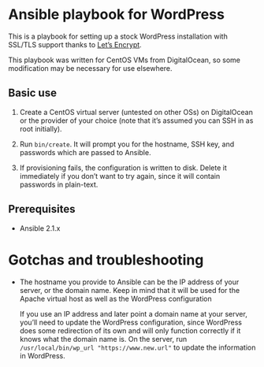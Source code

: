 # Ansible playbook for WordPress

This is a playbook for setting up a stock WordPress installation with
SSL/TLS support thanks to [Let’s Encrypt](https://letsencrypt.org/).

This playbook was written for CentOS VMs from DigitalOcean, so some
modification may be necessary for use elsewhere.

## Basic use

1. Create a CentOS virtual server (untested on other OSs) on
   DigitalOcean or the provider of your choice (note that it’s assumed
   you can SSH in as root initially).

2. Run `bin/create`.  It will prompt you for the hostname, SSH key,
   and passwords which are passed to Ansible.

3. If provisioning fails, the configuration is written to disk.
   Delete it immediately if you don’t want to try again, since it will
   contain passwords in plain-text.

## Prerequisites

- Ansible 2.1.x

# Gotchas and troubleshooting

- The hostname you provide to Ansible can be the IP address of your
  server, or the domain name.  Keep in mind that it will be used for
  the Apache virtual host as well as the WordPress configuration

    If you use an IP address and later point a domain name at your
    server, you’ll need to update the WordPress configuration, since
    WordPress does some redirection of its own and will only function
    correctly if it knows what the domain name is.  On the server, run
    `/usr/local/bin/wp_url "https://www.new.url"` to update the
    information in WordPress.
